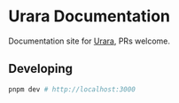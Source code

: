 # Urara Documentation

Documentation site for [Urara](https://github.com/importantimport/urara), PRs welcome.

## Developing

```bash
pnpm dev # http://localhost:3000
```